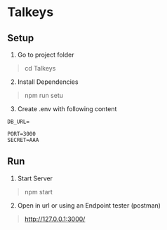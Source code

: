 # Talkeys

## Setup

1. Go to project folder

> cd Talkeys

2. Install Dependencies

> npm run setu

3. Create .env with following content

````
DB_URL=

PORT=3000
SECRET=AAA
````

## Run

1. Start Server

> npm start

2. Open in url or using an Endpoint tester (postman)

> http://127.0.0.1:3000/
